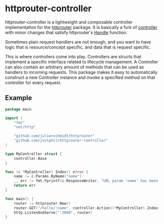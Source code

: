 # httprouter-controller
httprouter-controller is a lightweight and composable controller implementation
for the [httprouter](https://github.com/julienschmidt/httprouter) package. It
is basically a fork of [controller](https://github.com/codegangsta/controller) with
minor changes that satisfy httprouter's [Handle](http://godoc.org/github.com/julienschmidt/httprouter#Handle) function.

Sometimes plain request handlers are not enough, and you want to have logic
that is resource/concept specific, and data that is request specific.

This is where controllers come into play. Controllers are structs that
implement a specific interface related to lifecycle management. A Controller
can also contain an arbitrary amount of methods that can be used as handlers to
incoming requests. This package makes it easy to automatically construct a new
Controller instance and invoke a specified method on that controller for every
request.

## Example

``` go
package main

import (
	"fmt"
	"net/http"

	"github.com/julienschmidt/httprouter"
	"github.com/justphil/httprouter-controller"
)

type MyController struct {
	controller.Base
}

func (c *MyController) Index() error {
	name := c.Params.ByName("name")
	_, err := fmt.Fprintf(c.ResponseWriter, "URL param 'name' has been set to: %s", name)
	return err
}

func main() {
	router := httprouter.New()
	router.GET("/hello/:name", controller.Action((*MyController).Index))
	http.ListenAndServe(":3000", router)
}

```
